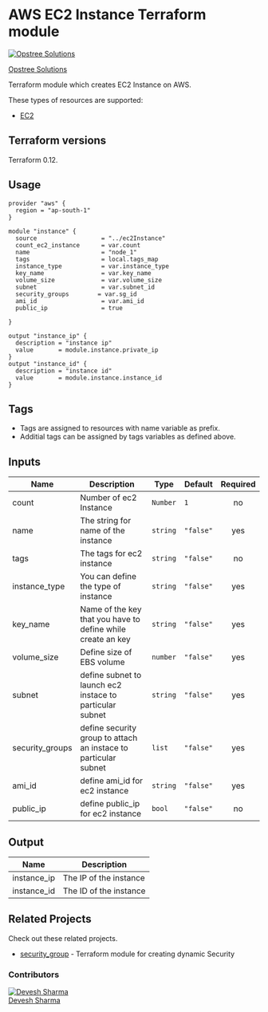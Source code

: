 AWS EC2 Instance Terraform module
=====================================

[![Opstree Solutions][opstree_avatar]][opstree_homepage]

[Opstree Solutions][opstree_homepage] 

  [opstree_homepage]: https://opstree.github.io/
  [opstree_avatar]: https://img.cloudposse.com/150x150/https://github.com/opstree.png

Terraform module which creates EC2 Instance on AWS.

These types of resources are supported:

* [EC2](https://www.terraform.io/docs/providers/aws/r/instance.html)

Terraform versions
------------------

Terraform 0.12.

Usage
------

```hcl
provider "aws" {
  region = "ap-south-1"
}

module "instance" {
  source                  = "../ec2Instance"
  count_ec2_instance      = var.count
  name                    = "node_1"
  tags                    = local.tags_map
  instance_type           = var.instance_type
  key_name                = var.key_name
  volume_size             = var.volume_size
  subnet                  = var.subnet_id
  security_groups        = var.sg_id
  ami_id                  = var.ami_id
  public_ip               = true 
  
}

```

```
output "instance_ip" {
  description = "instance ip"
  value       = module.instance.private_ip
}
output "instance_id" {
  description = "instance id"
  value       = module.instance.instance_id
}
```
Tags
----
* Tags are assigned to resources with name variable as prefix.
* Additial tags can be assigned by tags variables as defined above.

Inputs
------
| Name | Description | Type | Default | Required |
|------|-------------|------|---------|:--------:|
| count | Number of ec2 Instance | `Number` | `1` | no |
| name | The string for name of the instance | `string` | `"false"` | yes |
| tags | The tags for ec2 instance   | `string` | `"false"` | no |
| instance_type | You can define the type of instance | `string` | `"false"` | yes |
| key_name | Name of the key that you have to define while create an key | `string` | `"false"` | yes |
| volume_size | Define size of EBS volume  | `number` | `"false"` | yes |
| subnet |define subnet to launch ec2 instace to particular subnet | `string` | `"false"` | yes |
| security_groups |define security group to attach an instace to particular subnet | `list` | `"false"` | yes |
| ami_id |define ami_id for ec2 instance | `string` | `"false"` | yes |
| public_ip |define public_ip for ec2 instance | `bool` | `"false"` | no |


Output
------
| Name | Description |
|------|-------------|
| instance_ip | The IP of the instance |
| instance_id | The ID of the instance |

## Related Projects

Check out these related projects.

- [security_group](https://github.com/OT-CLOUD-KIT/terraform-aws-network-skeleton) - Terraform module for creating dynamic Security 

### Contributors

[![Devesh Sharma][devesh_avataar]][devesh_homepage]<br/>[Devesh Sharma][devesh_homepage] 

  [devesh_homepage]: https://github.com/deveshs23
  [devesh_avataar]: https://img.cloudposse.com/150x150/https://github.com/deveshs23.png
